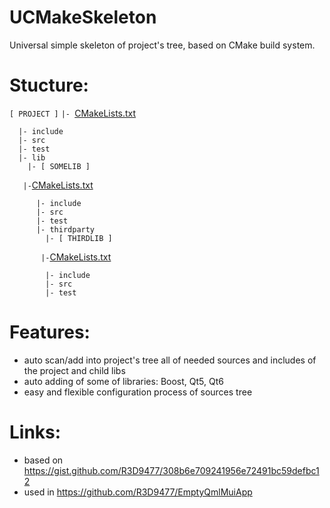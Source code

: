 # UCMakeSkeleton
Universal simple skeleton of project's tree, based on CMake build system.

# Stucture:
`[ PROJECT ]`
`|- `[CMakeLists.txt](CMakeLists.txt)
```
  |- include
  |- src
  |- test
  |- lib
    |- [ SOMELIB ]
```
`    |- `[CMakeLists.txt](lib/somelib/CMakeLists.txt)
```
      |- include
      |- src
      |- test
      |- thirdparty
        |- [ THIRDLIB ]
```
`        |- `[CMakeLists.txt](lib/somelib/thirdparty/thirdlib/CMakeLists.txt)
```
        |- include
        |- src
        |- test
```

# Features:
* auto scan/add into project's tree all of needed sources and includes of the project and child libs
* auto adding of some of libraries: Boost, Qt5, Qt6
* easy and flexible configuration process of sources tree

# Links:
* based on https://gist.github.com/R3D9477/308b6e709241956e72491bc59defbc12
* used in https://github.com/R3D9477/EmptyQmlMuiApp
